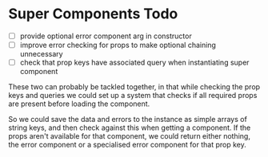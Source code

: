# Super Components Todo

- [ ] provide optional error component arg in constructor
- [ ] improve error checking for props to make optional chaining unnecessary
- [ ] check that prop keys have associated query when instantiating super component

These two can probably be tackled together, in that while checking the prop keys and queries we could set up a system that checks if all required props are present before loading the component.

So we could save the data and errors to the instance as simple arrays of string keys, and then check against this when getting a component. If the props aren't available for that component, we could return either nothing, the error component or a specialised error component for that prop key.
